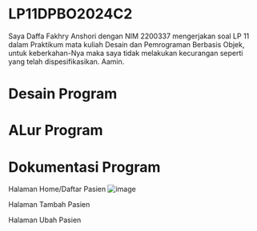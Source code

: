 # LP11DPBO2024C2

Saya Daffa Fakhry Anshori dengan NIM 2200337 mengerjakan soal LP 11 dalam Praktikum mata kuliah Desain dan Pemrograman Berbasis Objek, untuk keberkahan-Nya maka saya tidak melakukan kecurangan seperti yang telah dispesifikasikan. Aamin.

# Desain Program

# ALur Program

# Dokumentasi Program
Halaman Home/Daftar Pasien
![image](https://github.com/daffahag123/LP11DPBO2024C2/assets/135239333/0d2e48fa-ca9b-4b36-b7b0-0093d21b65d6)

Halaman Tambah Pasien

Halaman Ubah Pasien

